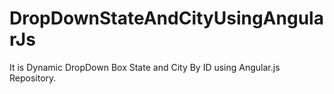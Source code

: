 # DropDownStateAndCityUsingAngularJs
It is Dynamic DropDown Box State and City By ID using Angular.js  Repository.
